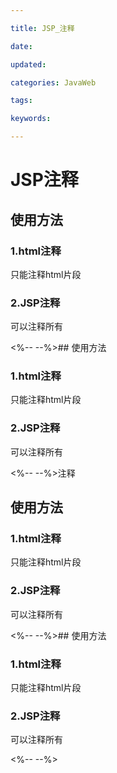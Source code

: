 ```yaml
---

title: JSP_注释

date: 

updated: 

categories: JavaWeb

tags: 

keywords: 

---
```

# JSP注释

## 使用方法

### 1.html注释

只能注释html片段

<!-- -->

### 2.JSP注释

可以注释所有

<%-- --%>## 使用方法

### 1.html注释

只能注释html片段

<!-- -->

### 2.JSP注释

可以注释所有

<%-- --%>注释

## 使用方法

### 1.html注释

只能注释html片段

<!-- -->

### 2.JSP注释

可以注释所有

<%-- --%>## 使用方法

### 1.html注释

只能注释html片段

<!-- -->

### 2.JSP注释

可以注释所有

<%-- --%>